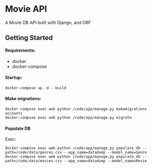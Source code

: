 # Movie API
A Movie DB API built with Django, and DRF

## Getting Started

#### Requirements:

- docker
- docker-compose

#### Startup:
```commandline
docker-compose up -d --build
```

#### Make migrations:
```commandline
docker-compose exec web python /code/app/manage.py makemigrations accounts
docker-compose exec web python /code/app/manage.py migrate
```

#### Populate DB

Exec:
```commandline
docker-compose exec web python /code/app/manage.py populate_db --path=/code/data/genres.csv --app_name=datadump --model_name=Genre
docker-compose exec web python /code/app/manage.py populate_db --path=/code/data/movies.csv --app_name=datadump --model_name=Movie
```
